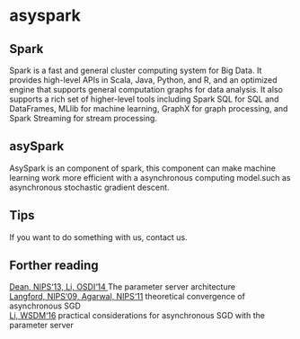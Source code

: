 # asyspark
## Spark
Spark is a fast and general cluster computing system for Big Data. It provides high-level APIs in Scala, Java, Python, and R, and an optimized engine that supports general computation graphs for data analysis. It also supports a rich set of higher-level tools including Spark SQL for SQL and DataFrames, MLlib for machine learning, GraphX for graph processing, and Spark Streaming for stream processing.
## asySpark
AsySpark is an component of spark, this component can make machine learning work more efficient with a asynchronous computing model.such as asynchronous stochastic gradient descent.
## Tips
If you want to do something with us, contact us.
## Forther reading
[Dean, NIPS‘13, Li, OSDI‘14 ](http://ps-lite.readthedocs.io/en/latest/overview.html#further-reads)The parameter server architecture </br>
[Langford, NIPS‘09, Agarwal, NIPS‘11](http://arxiv.org/pdf/1104.5525.pdf) theoretical convergence of asynchronous SGD</br>
[Li, WSDM‘16](http://www.cs.cmu.edu/~yuxiangw/docs/fm.pdf) practical considerations for asynchronous SGD with the parameter server</br>

